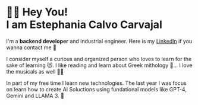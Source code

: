 👋😊 Hey You! <br/> I am Estephania Calvo Carvajal
======

I'm a **backend developer** and industrial engineer. Here is my [LinkedIn](https://www.linkedin.com/in/estephaniacalvoc/) if you wanna contact me 🙌

I consider myself a curious and organized person who loves to learn for the sake of learning 😻. I like reading and learn about Greek mithology 🏹... I love the musicals as well 👩‍🎤

In part of my free time I learn new technologies. The last year I was focus on learn how to create AI Soluctions using fundational models like GPT-4, Gemini and LLAMA 3. 🤖
